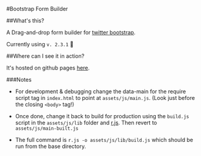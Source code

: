 #Bootstrap Form Builder

##What's this?

A Drag-and-drop form builder for [twitter bootstrap](http://twitter.github.com/bootstrap/). 

Currently using `v. 2.3.1` :dolphin:

##Where can I see it in action?

It's hosted on github pages [here](http://minikomi.github.io/Bootstrap-Form-Builder/).

###Notes

* For development & debugging change the data-main for the require script tag in `index.html` 
  to point at `assets/js/main.js`. (Look just before the closing `<body>` tag!)

* Once done, change it back to  build for production using the `build.js` script in the `assets/js/lib`
  folder and [r.js](https://github.com/jrburke/r.js/). Then revert to `assets/js/main-built.js`

* The full command is `r.js -o assets/js/lib/build.js` which should be run from the base directory.

